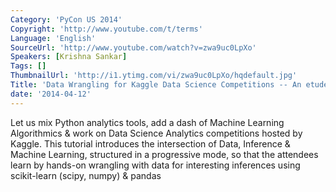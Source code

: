 ```yaml
---
Category: 'PyCon US 2014'
Copyright: 'http://www.youtube.com/t/terms'
Language: 'English'
SourceUrl: 'http://www.youtube.com/watch?v=zwa9uc0LpXo'
Speakers: [Krishna Sankar]
Tags: []
ThumbnailUrl: 'http://i1.ytimg.com/vi/zwa9uc0LpXo/hqdefault.jpg'
Title: 'Data Wrangling for Kaggle Data Science Competitions -- An etude'
date: '2014-04-12'
---
```

Let us mix Python analytics tools, add a dash of Machine Learning Algorithmics & work on Data Science Analytics competitions hosted by Kaggle. This tutorial introduces the intersection of Data, Inference & Machine Learning, structured in a progressive mode, so that the attendees learn by hands-on wrangling with data for interesting inferences using scikit-learn (scipy, numpy) & pandas